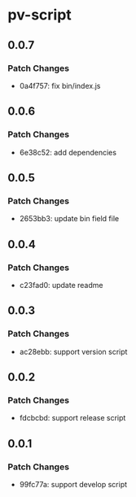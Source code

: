 # pv-script

## 0.0.7

### Patch Changes

- 0a4f757: fix bin/index.js

## 0.0.6

### Patch Changes

- 6e38c52: add dependencies

## 0.0.5

### Patch Changes

- 2653bb3: update bin field file

## 0.0.4

### Patch Changes

- c23fad0: update readme

## 0.0.3

### Patch Changes

- ac28ebb: support version script

## 0.0.2

### Patch Changes

- fdcbcbd: support release script

## 0.0.1

### Patch Changes

- 99fc77a: support develop script

